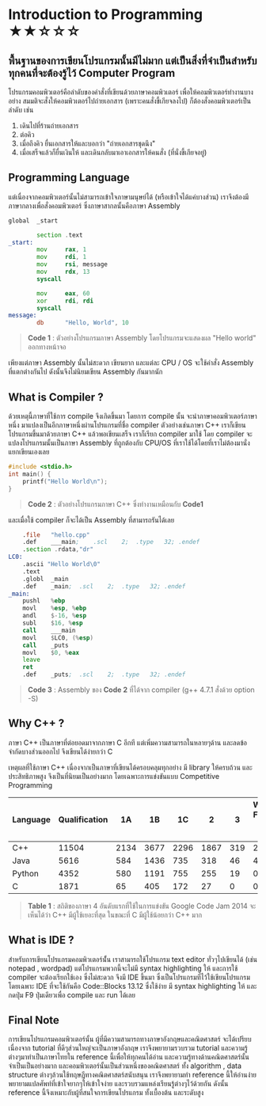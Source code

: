 Introduction to Programming &#9733;&#9733;&#9734;&#9734;&#9734;
=====================
พื้นฐานของการเขียนโปรแกรมนั้นมีไม่มาก แต่เป็นสิ่งที่จำเป็นสำหรับทุกคนที่จะต้องรู้ไว้
Computer Program
---------------------------
โปรแกรมคอมพิวเตอร์คือลำดับของคำสั่งที่เขียนด้วยภาษาคอมพิวเตอร์ เพื่อให้คอมพิวเตอร์ทำงานบางอย่าง สมมติจะสั่งให้คอมพิวเตอร์ไปถ่ายเอกสาร (เพราะคนสั่งขี้เกียจลงไป) ก็ต้องสั่งคอมพิวเตอร์เป็นลำดับ เช่น

1. เดินไปที่ร้านถ่ายเอกสาร
2. ต่อคิว
3. เมื่อถึงคิว ยื่นเอกสารให้และบอกว่า "ถ่ายเอกสารชุดนึง"
4. เมื่อเสร็จแล้วก็ยื่นเงินให้ และเดินกลับมาเอาเอกสารให้คนสั่ง (ที่นั่งขี้เกียจอยู่)

Programming Language
----------------------------------
แต่เนื่องจากคอมพิวเตอร์นั้นไม่สามารถเข้าใจภาษามนุษย์ได้ (หรือเข้าใจได้แค่บางส่วน) เราจึงต้องมีภาษากลางเพื่อสั่งคอมพิวเตอร์ ซึ่งภาษาสากลนั้นคือภาษา Assembly

```asm
global  _start

        section .text
_start:
        mov     rax, 1                  
        mov     rdi, 1                  
        mov     rsi, message            
        mov     rdx, 13                 
        syscall                         

        mov     eax, 60                 
        xor     rdi, rdi                
        syscall                         
message:
        db      "Hello, World", 10
```
>**Code 1** : ตัวอย่างโปรแกรมภาษา Assembly โดยโปรแกรมจะแสดงผล "Hello world" ออกทางหน้าจอ

เพียงแต่ภาษา Assembly นั้นไม่สะดวก เขียนยาก และแต่ละ CPU / OS จะใช้คำสั่ง Assembly ที่แตกต่างกันไป ดังนั้นจึงไม่นิยมเขียน Assembly กันมากนัก

What is Compiler ?
------------------
ด้วยเหตุนี้ภาษาที่ใช้การ compile จึงเกิดขึ้นมา โดยการ compile นั้น จะนำภาษาคอมพิวเตอร์ภาษาหนึ่ง มาแปลงเป็นอีกภาษาหนึ่งผ่านโปรแกรมที่ชื่อ compiler ตัวอย่างเช่นภาษา C\++ เราก็เขียนโปรแกรมขึ้นมาด้วยภาษา C\++ แล้วพอเขียนเสร็จ เราก็เรียก compiler มาใช้ โดย compiler จะแปลงโปรแกรมนั้นเป็นภาษา Assembly ที่ถูกต้องกับ CPU/OS ที่เราใช้ได้โดยที่เราไม่ต้องมานั่งแยกเขียนเองเลย
```cpp
#include <stdio.h>
int main() {
	printf("Hello World\n");
}
```
>**Code 2** : ตัวอย่างโปรแกรมภาษา C++ ซึ่งทำงานเหมือนกับ **Code1**

และเมื่อใช้ compiler ก็จะได้เป็น Assembly ที่สามารถรันได้เลย
```asm
	.file	"hello.cpp"
	.def	___main;	.scl	2;	.type	32;	.endef
	.section .rdata,"dr"
LC0:
	.ascii "Hello World\0"
	.text
	.globl	_main
	.def	_main;	.scl	2;	.type	32;	.endef
_main:
	pushl	%ebp
	movl	%esp, %ebp
	andl	$-16, %esp
	subl	$16, %esp
	call	___main
	movl	$LC0, (%esp)
	call	_puts
	movl	$0, %eax
	leave
	ret
	.def	_puts;	.scl	2;	.type	32;	.endef
```
>**Code 3** : Assembly ของ **Code 2** ที่ได้จาก compiler (g++ 4.7.1 สั่งด้วย option -S)

Why C++ ?
---------
ภาษา C\++ เป็นภาษาที่ต่อยอดมาจากภาษา C อีกที แต่เพิ่มความสามารถในหลายๆด้าน และลดข้อจำกัดบางส่วนออกไป จึงเขียนได้ง่ายกว่า C 

เหตุผลที่ใช้ภาษา C\++ เนื่องจากเป็นภาษาที่เขียนได้ครอบคลุมทุกอย่าง มี library ให้ครบถ้วน และประสิทธิภาพสูง จึงเป็นที่นิยมเป็นอย่างมาก โดยเฉพาะการแข่งขันแบบ Competitive Programming

|Language|Qualification|1A|1B|1C|2|3|World Finals (25 คน)|
|--------|-------------|--|--|--|-|-|------------|
|C++|11504|2134|3677|2296|1867|319|21|
|Java|5616|584|1436|735|318|46|4|
|Python|4352|580|1191|755|255|19|0|
|C|1871|65|405|172|27|0|0|
>**Table 1** : สถิติของภาษา 4 อันดับแรกที่ใช้ในการแข่งขัน Google Code Jam 2014 จะเห็นได้ว่า C\++ มีผู้ใช้เยอะที่สุด ในขณะที่ C มีผู้ใช้น้อยกว่า C\++ มาก

What is IDE ?
-------------
สำหรับการเขียนโปรแกรมคอมพิวเตอร์นั้่น เราสามารถใช้โปรแกรม text editor ทั่วๆไปเขียนได้ (เช่น notepad , wordpad) แต่โปรแกรมพวกนี้จะไม่มี syntax highlighting ให้ และการใช้ compiler จะต้องเรียกใช้เอง ซึ่งไม่สะดวก จึงมี IDE ขึ้นมา ซึ่งเป็นโปรแกรมที่ไว้ใช้เขียนโปรแกรมโดยเฉพาะ
IDE ที่จะใช้กันคือ Code::Blocks 13.12 ซึ่งใช้ง่าย มี syntax highlighting ให้ และกดปุ่ม F9 ปุ่มเดียวเพื่อ compile และ run ได้เลย


Final Note
----------
การเขียนโปรแกรมคอมพิวเตอร์นั้น ผู้ที่มีความสามารถทางภาษาอังกฤษและคณิตศาสตร์ จะได้เปรียบ เนื่องจาก tutorial ที่ดีๆส่วนใหญ่จะเป็นภาษาอังกฤษ เราจึงพยายามรวบรวม tutorial และความรู้ต่างๆมาทำเป็นภาษาไทยใน reference นี้เพื่อให้ทุกคนได้อ่าน และความรู้ทางด้านคณิตศาสตร์นั้นจำเป็นเป็นอย่างมาก และคอมพิวเตอร์นั้นเป็นส่วนหนึ่งของคณิตศาสตร์ ทั้ง algorithm , data structure ต่างๆล้วนใช้ทฤษฎีทางคณิตศาสตร์สนับสนุน เราจึงพยายามทำ reference นี้ให้อ่านง่าย พยายามแปลศัพท์ที่เข้าใจยากๆให้เข้าใจง่าย และรวบรวมแหล่งเรียนรู้ต่างๆไว้ด้วยกัน ดังนั้น reference นี้จึงเหมาะกับผู้ที่สนใจการเขียนโปรแกรม ทั้งเบื้องต้น และระดับสูง